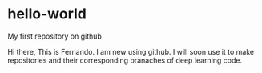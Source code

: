 # hello-world
My first repository on github

Hi there,
This is Fernando. I am new using github.
I will soon use it to make repositories and their corresponding branaches of deep learning code.
